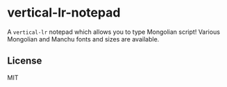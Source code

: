 # vertical-lr-notepad

A `vertical-lr` notepad which allows you to type Mongolian script! Various Mongolian and Manchu fonts and sizes are available.

## License

MIT
